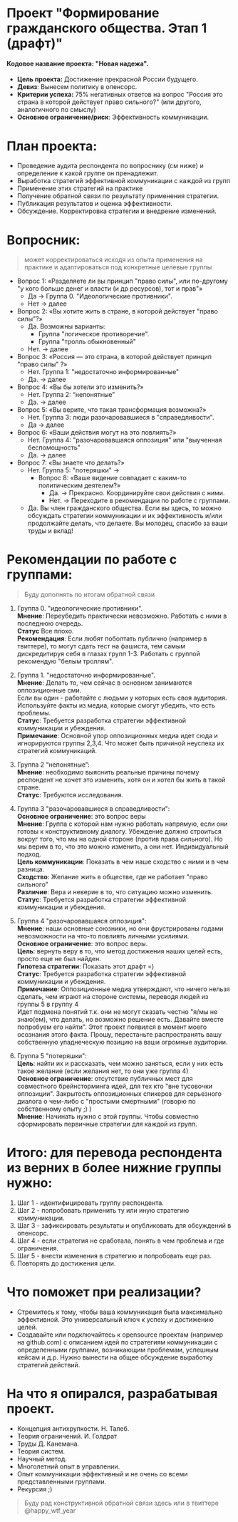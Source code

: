 # Проект "Формирование гражданского общества. Этап 1 (драфт)"
#### **Кодовое название проекта:** "Новая надежа".
- **Цель проекта:** Достижение прекрасной России будущего.
- **Девиз**: Вынесем политику в опенсорс.
- **Критерии успеха:** 75% негативных ответов на вопрос "Россия это страна в которой действует право сильного?" (или другого, аналогичного по смыслу)
- **Основное ограничение/риск**: Эффективность коммуникации.


# План проекта:

- Проведение аудита респондента по вопроснику (см ниже) и определение к какой группе он пренадлежит.
- Выработка стратегий эффективной коммуникации с каждой из групп
- Применение этих стратегий на практике
- Получение обратной связи по результату применения стратегии.
- Публикация результатов и оценка эффективности.
- Обсуждение. Корректировка стратегии и внедрение изменений.

# Вопросник:
> может корректироваться исходя из опыта применения на практике и адаптироваться под конкретные целевые группы

- Вопрос 1: «Разделяете ли вы принцип "право силы", или по-другому "у кого больше денег и власти (и др ресурсов), тот и прав"»
    - Да -> Группа 0. "Идеологические противники".
    - Нет -> далее
- Вопрос 2: «Вы хотите жить в стране, в которой действует "право силы"?»
    - Да. Возможны варианты:
        - Группа "логическое противоречие".
        - Группа "тролль обыкновенный"
    - Нет. -> далее
- Вопрос 3: «Россия — это страна, в которой действует принцип "право силы" ?»
    - Нет. Группа 1: "недостаточно информированные"
    - Да. -> далее
- Вопрос 4: «Вы бы хотели это изменить?»
    - Нет. Группа 2: “непонятные”
    - Да. -> далее
- Вопрос 5: «Вы верите, что такая трансформация возможна?»
  - Нет. Группа 3: люди разочаровавшиеся в "справедливости".
  - Да -> далее
- Вопрос 6: «Ваши действия могут на это повлиять?»
  - Нет. Группа 4: "разочаровавшаяся оппозиция" или "выученная беспомощность"
  - Да. -> далее
- Вопрос 7: «Вы знаете что делать?»
  - Нет. Группа 5: "потеряшки" ->
    - Вопрос 8: «Ваше видение совпадает с каким-то политическим деятелем?»
      - Да. → Прекрасно. Координируйте свои действия с ними.
      - Нет. -> Переходите в рекомендации по работе с группами.
  - Да. Вы член гражданского общества. Если вы здесь, то можно обсуждать стратегии коммуникации и их эффективность и/или продолжайте делать, что делаете. Вы молодец, спасибо за ваши труды и вклад!

# Рекомендации по работе с группами:
> Буду дополнять по итогам обратной связи

1. Группа 0. "идеологические противники". <br>
   **Мнение**: Переубедить практически невозможно. Работать с ними в последнюю очередь. <br>
   **Статус** Все плохо. <br>
   **Рекомендация**: Если любят поболтать публично (например в твиттере), то могут сдать тест на фашиста,
   тем самым дискредитируя себя в глазах групп 1-3. Работать с группой рекомендую "белым троллям". <br>

2. Группа 1. "недостаточно информированные". <br>
   **Мнение**: Делать то, чем сейчас в основном занимаются оппозиционные сми. <br>
   Если вы один - работайте с людьми у которых есть своя аудитория. Используйте факты из медиа, которые смогут убедить, что есть проблемы. <br>
   **Статус**: Требуется разработка стратегии эффективной коммуникации и убеждения. <br>
   **Примечание**: Основной упор оппозиционных медиа идет сюда и игнорируются группы 2,3,4. Что может быть причиной неуспеха их стратегий коммуникаций.
3. Группа 2 “непонятные”: <br>
   **Мнение**: необходимо выяснить реальные причины почему респондент не хочет это изменить, хотя он и хотел бы жить в такой стране. <br>
   **Статус**: Требуются исследования.
4. Группа 3 "разочаровавшиеся в справедливости": <br>
   **Основное ограничение**: это вопрос веры <br>
   **Мнение**: Группа с которой нам нужно работать напрямую, если они готовы к конструктивному диалогу. Убеждение должно строиться вокруг того, что мы на одной стороне (против права сильного).
   Но мы верим в то, что это можно изменить, а они нет.
   Индивидуальный подход. <br>
   **Цель коммуникации**: Показать в чем наше сходство с ними и в чем разница. <br>
   **Сходство**: Желание жить в обществе, где не работает "право сильного" <br>
   **Различие**: Вера и неверие в то, что ситуацию можно изменить. <br>
   **Статус**: Требуется разработка стратегии эффективной коммуникации и убеждения.
5. Группа 4 "разочаровавшаяся оппозиция": <br>
   **Мнение**: наши основные союзники, но они фрустрированы годами невозможности на что-то повлиять личными усилиями. <br>
   **Основное ограничение**: это вопрос веры. <br>
   **Цель**: вернуть веру в то, что метод достижения наших целей есть, просто еще не был найден. <br>
   **Гипотеза стратегии**: Показать этот драфт =) <br>
   **Статус**: Требуется разработка стратегии эффективной коммуникации и убеждения. <br>
   **Примечание**: Оппозиционные медиа утверждают, что ничего нельзя сделать, чем играют на стороне системы, переводя людей из группы 5 в группу 4 <br>
   Идет подмена понятий т.к. они не могут сказать честно "я/мы не знаю(ем), что делать, но возможно решение есть. Давайте вместе попробуем его найти".
   Этот проект появился в момент моего осознания этого факта. Прошу, перестаньте распространять вашу собственную упаднеческую позицию на ваши огромные аудитории.
6. Группа 5 "потеряшки": <br>
   **Цель**: найти их и рассказать, чем можно заняться, если у них есть такое желание (если желания нет, то они уже группа 4) <br>
   **Основное ограничение**: отсутствие публичных мест для совместного брейнсторминга идей, для тех кто "вне тусовочки оппозиции". Закрытость оппозиционных спикеров для серьезного диалога о чем-либо с "простыми смертными" (говорю по собственному опыту ;) ) <br>
   **Мнение**: Начинать нужно с этой группы. Чтобы совместно сформировать первичные стратегии для каждой из групп.

# Итого: для перевода респондента из верних в более нижние группы нужно:
1. Шаг 1 - идентифицировать группу респондента.
2. Шаг 2 - попробовать применить ту или иную стратегию коммуникации.
3. Шаг 3 - зафиксировать результаты и опубликовать для обсуждений в опенсорс.
4. Шаг 4 - если стратегия не сработала, понять в чем проблема и где ограничения.
5. Шаг 5 - внести изменения в стратегию и попробовать еще раз.
6. Повторять до достижения цели.


# Что поможет при реализации?
- Cтремитесь к тому, чтобы ваша коммуникация была максимально эффективной. Это универсальный ключ к успеху и достижению целей.
- Создавайте или подключайтесь к opensource проектам (например на github.com) с описанием идей по стратегиям коммуникации с определенными группами, возникающим проблемам, успешным кейсам и д.р.
  Нужно вынести на общее обсуждение выработку стратегий действий.

  
# На что я опирался, разрабатывая проект.
- Концепция антихрупкости. Н. Талеб.
- Теория ограничений. И. Голдрат
- Труды Д. Канемана.
- Теория систем.
- Научный метод.
- Многолетний опыт в управлении.
- Опыт коммуникации эффективный и не очень со всеми представленными группами.
- Рекурсия ;)

>Буду рад конструктивной обратной связи здесь или в твиттере @happy_wtf_year
                    



